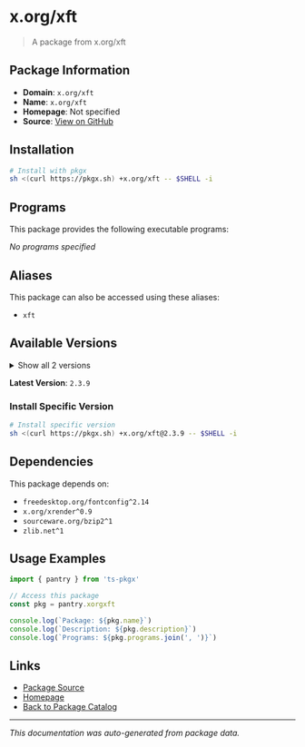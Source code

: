# x.org/xft

> A package from x.org/xft

## Package Information

- **Domain**: `x.org/xft`
- **Name**: `x.org/xft`
- **Homepage**: Not specified
- **Source**: [View on GitHub](https://github.com/pkgxdev/pantry/tree/main/projects/x.org/xft/package.yml)

## Installation

```bash
# Install with pkgx
sh <(curl https://pkgx.sh) +x.org/xft -- $SHELL -i
```

## Programs

This package provides the following executable programs:

*No programs specified*

## Aliases

This package can also be accessed using these aliases:

- `xft`

## Available Versions

<details>
<summary>Show all 2 versions</summary>

- `2.3.9`, `2.3.8`

</details>

**Latest Version**: `2.3.9`

### Install Specific Version

```bash
# Install specific version
sh <(curl https://pkgx.sh) +x.org/xft@2.3.9 -- $SHELL -i
```

## Dependencies

This package depends on:

- `freedesktop.org/fontconfig^2.14`
- `x.org/xrender^0.9`
- `sourceware.org/bzip2^1`
- `zlib.net^1`

## Usage Examples

```typescript
import { pantry } from 'ts-pkgx'

// Access this package
const pkg = pantry.xorgxft

console.log(`Package: ${pkg.name}`)
console.log(`Description: ${pkg.description}`)
console.log(`Programs: ${pkg.programs.join(', ')}`)
```

## Links

- [Package Source](https://github.com/pkgxdev/pantry/tree/main/projects/x.org/xft/package.yml)
- [Homepage](#)
- [Back to Package Catalog](../package-catalog.md)

---

*This documentation was auto-generated from package data.*
